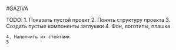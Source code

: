 #GAZIVA

TODO:
    1. Показать пустой проект
    2. Понять структуру проекта
    3. Создать пустые компоненты заглушки
    4. Фон, логотипы, плашка
        
        
    4. Наполнить их стейтами
    5
